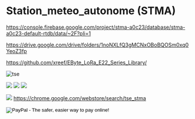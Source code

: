 # Station_meteo_autonome (STMA)


https://console.firebase.google.com/project/stma-a0c23/database/stma-a0c23-default-rtdb/data/~2F?pli=1

https://drive.google.com/drive/folders/1noNXLfQ3gMCNxOBoBQOSm0xq0YeoZ3fp

https://github.com/xreef/EByte_LoRa_E22_Series_Library/



![tse](https://user-images.githubusercontent.com/58745332/112767799-022cba80-9019-11eb-8ca1-2111faa1d77a.PNG)

![](https://img.shields.io/github/manifest-json/v/Cazeho/Station_meteo_autonome) ![](https://img.shields.io/badge/Compatible%20-Google%20Chrome%20v86.X-blue)  ![](https://img.shields.io/badge/Compatible%20-Brave%20v1.X.X-orange)



![](https://img.shields.io/badge/T%C3%A9l%C3%A9charger-Derni%C3%A8re%20version-brightgreen?style=for-the-badge) https://chrome.google.com/webstore/search/tse_stma




<!-- Sample of code generated --> 
<form action="https://www.paypal.com/cgi-bin/webscr" method="post" target="_top">
<input type="hidden" name="cmd" value="_s-xclick">
<input type="hidden" name="hosted_button_id" value="RGQ8NSYPA59FL">
<input type="image" src="https://www.paypalobjects.com/en_US/i/btn/btn_donateCC_LG.gif" border="0" name="submit" alt="PayPal - The safer, easier way to pay online!">
<img alt="" border="0" src="https://www.paypalobjects.com/pt_BR/i/scr/pixel.gif" width="1" height="1">
</form>



